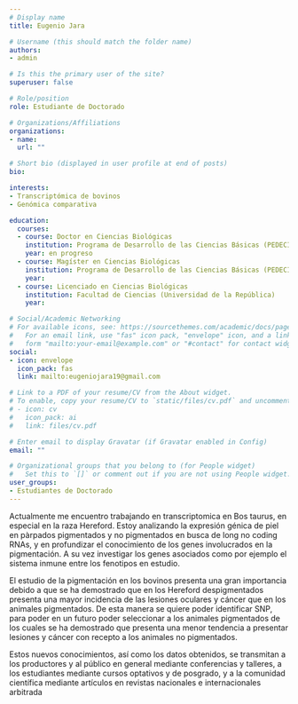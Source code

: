 ```yaml
---
# Display name
title: Eugenio Jara

# Username (this should match the folder name)
authors:
- admin

# Is this the primary user of the site?
superuser: false

# Role/position
role: Estudiante de Doctorado

# Organizations/Affiliations
organizations:
- name: 
  url: ""

# Short bio (displayed in user profile at end of posts)
bio: 

interests:
- Transcriptómica de bovinos
- Genómica comparativa

education:
  courses:
  - course: Doctor en Ciencias Biológicas
    institution: Programa de Desarrollo de las Ciencias Básicas (PEDECIBA)
    year: en progreso
  - course: Magíster en Ciencias Biológicas
    institution: Programa de Desarrollo de las Ciencias Básicas (PEDECIBA)
    year: 
  - course: Licenciado en Ciencias Biológicas
    institution: Facultad de Ciencias (Universidad de la República)
    year: 

# Social/Academic Networking
# For available icons, see: https://sourcethemes.com/academic/docs/page-builder/#icons
#   For an email link, use "fas" icon pack, "envelope" icon, and a link in the
#   form "mailto:your-email@example.com" or "#contact" for contact widget.
social:
- icon: envelope
  icon_pack: fas
  link: mailto:eugeniojara19@gmail.com

# Link to a PDF of your resume/CV from the About widget.
# To enable, copy your resume/CV to `static/files/cv.pdf` and uncomment the lines below.
# - icon: cv
#   icon_pack: ai
#   link: files/cv.pdf

# Enter email to display Gravatar (if Gravatar enabled in Config)
email: ""

# Organizational groups that you belong to (for People widget)
#   Set this to `[]` or comment out if you are not using People widget.
user_groups:
- Estudiantes de Doctorado
---
```


Actualmente me encuentro trabajando en transcriptomica en Bos taurus, en especial en la raza Hereford. Estoy analizando la expresión génica de piel en pàrpados pigmentados y no pigmentados en busca de long no coding RNAs, y en profundizar el conocimiento de los genes involucrados en la pigmentación. A su vez investigar los genes asociados como por ejemplo el sistema inmune entre los fenotipos en estudio. 

El estudio de la pigmentación en los bovinos presenta una gran importancia debido a que se ha demostrado que en los Hereford despigmentados presenta una mayor incidencia de las lesiones oculares y cáncer que en los animales pigmentados. De esta manera se quiere poder identificar SNP, para poder en un futuro poder seleccionar a los animales pigmentados de los cuales se ha demostrado que presenta una menor tendencia a presentar lesiones y cáncer con recepto a los animales no pigmentados. 

Estos nuevos conocimientos, así como los datos obtenidos, se transmitan a los productores y al  público en general mediante conferencias y talleres, a los estudiantes mediante cursos optativos y de posgrado, y a la comunidad científica mediante artículos en revistas nacionales e internacionales arbitrada